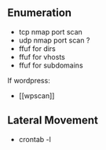 ## Enumeration
- tcp nmap port scan
- udp nmap port scan ?
- ffuf for dirs
- ffuf for vhosts
- ffuf for subdomains

If wordpress:
- [[wpscan]] 

## Lateral Movement
- crontab -l